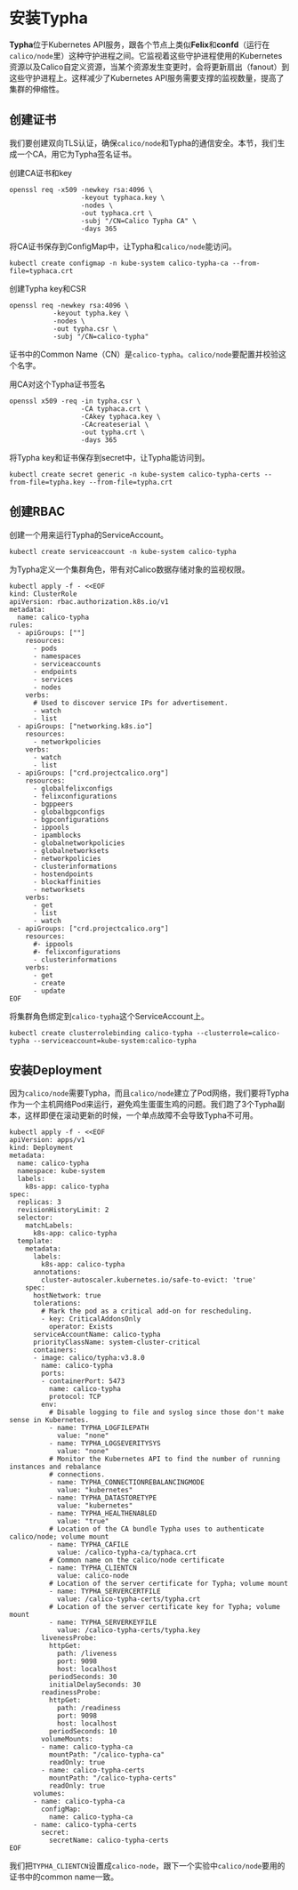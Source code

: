 # 安装Typha

**Typha**位于Kubernetes API服务，跟各个节点上类似**Felix**和**confd**（运行在`calico/node`里）这种守护进程之间。它监视着这些守护进程使用的Kubernetes资源以及Calico自定义资源，当某个资源发生变更时，会将更新扇出（fanout）到这些守护进程上。这样减少了Kubernetes API服务需要支撑的监视数量，提高了集群的伸缩性。

## 创建证书

我们要创建双向TLS认证，确保`calico/node`和Typha的通信安全。本节，我们生成一个CA，用它为Typha签名证书。

创建CA证书和key

```shell
openssl req -x509 -newkey rsa:4096 \
                  -keyout typhaca.key \
                  -nodes \
                  -out typhaca.crt \
                  -subj "/CN=Calico Typha CA" \
                  -days 365
```

将CA证书保存到ConfigMap中，让Typha和`calico/node`能访问。

```shell
kubectl create configmap -n kube-system calico-typha-ca --from-file=typhaca.crt
```

创建Typha key和CSR

```shell
openssl req -newkey rsa:4096 \
           -keyout typha.key \
           -nodes \
           -out typha.csr \
           -subj "/CN=calico-typha"
```

证书中的Common Name（CN）是`calico-typha`。`calico/node`要配置并校验这个名字。

用CA对这个Typha证书签名

```shell
openssl x509 -req -in typha.csr \
                  -CA typhaca.crt \
                  -CAkey typhaca.key \
                  -CAcreateserial \
                  -out typha.crt \
                  -days 365
```

将Typha key和证书保存到secret中，让Typha能访问到。

```shell
kubectl create secret generic -n kube-system calico-typha-certs --from-file=typha.key --from-file=typha.crt
```

## 创建RBAC

创建一个用来运行Typha的ServiceAccount。

```shell
kubectl create serviceaccount -n kube-system calico-typha
```

为Typha定义一个集群角色，带有对Calico数据存储对象的监视权限。

```shell
kubectl apply -f - <<EOF
kind: ClusterRole
apiVersion: rbac.authorization.k8s.io/v1
metadata:
  name: calico-typha
rules:
  - apiGroups: [""]
    resources:
      - pods
      - namespaces
      - serviceaccounts
      - endpoints
      - services
      - nodes
    verbs:
      # Used to discover service IPs for advertisement.
      - watch
      - list
  - apiGroups: ["networking.k8s.io"]
    resources:
      - networkpolicies
    verbs:
      - watch
      - list
  - apiGroups: ["crd.projectcalico.org"]
    resources:
      - globalfelixconfigs
      - felixconfigurations
      - bgppeers
      - globalbgpconfigs
      - bgpconfigurations
      - ippools
      - ipamblocks
      - globalnetworkpolicies
      - globalnetworksets
      - networkpolicies
      - clusterinformations
      - hostendpoints
      - blockaffinities
      - networksets
    verbs:
      - get
      - list
      - watch
  - apiGroups: ["crd.projectcalico.org"]
    resources:
      #- ippools
      #- felixconfigurations
      - clusterinformations
    verbs:
      - get
      - create
      - update
EOF
```

将集群角色绑定到`calico-typha`这个ServiceAccount上。

```shell
kubectl create clusterrolebinding calico-typha --clusterrole=calico-typha --serviceaccount=kube-system:calico-typha
```

## 安装Deployment

因为`calico/node`需要Typha，而且`calico/node`建立了Pod网络，我们要将Typha作为一个主机网络Pod来运行，避免鸡生蛋蛋生鸡的问题。我们跑了3个Typha副本，这样即便在滚动更新的时候，一个单点故障不会导致Typha不可用。

```shell
kubectl apply -f - <<EOF
apiVersion: apps/v1
kind: Deployment
metadata:
  name: calico-typha
  namespace: kube-system
  labels:
    k8s-app: calico-typha
spec:
  replicas: 3
  revisionHistoryLimit: 2
  selector:
    matchLabels:
      k8s-app: calico-typha
  template:
    metadata:
      labels:
        k8s-app: calico-typha
      annotations:
        cluster-autoscaler.kubernetes.io/safe-to-evict: 'true'
    spec:
      hostNetwork: true
      tolerations:
        # Mark the pod as a critical add-on for rescheduling.
        - key: CriticalAddonsOnly
          operator: Exists
      serviceAccountName: calico-typha
      priorityClassName: system-cluster-critical
      containers:
      - image: calico/typha:v3.8.0
        name: calico-typha
        ports:
        - containerPort: 5473
          name: calico-typha
          protocol: TCP
        env:
          # Disable logging to file and syslog since those don't make sense in Kubernetes.
          - name: TYPHA_LOGFILEPATH
            value: "none"
          - name: TYPHA_LOGSEVERITYSYS
            value: "none"
          # Monitor the Kubernetes API to find the number of running instances and rebalance
          # connections.
          - name: TYPHA_CONNECTIONREBALANCINGMODE
            value: "kubernetes"
          - name: TYPHA_DATASTORETYPE
            value: "kubernetes"
          - name: TYPHA_HEALTHENABLED
            value: "true"
          # Location of the CA bundle Typha uses to authenticate calico/node; volume mount
          - name: TYPHA_CAFILE
            value: /calico-typha-ca/typhaca.crt
          # Common name on the calico/node certificate
          - name: TYPHA_CLIENTCN
            value: calico-node
          # Location of the server certificate for Typha; volume mount
          - name: TYPHA_SERVERCERTFILE
            value: /calico-typha-certs/typha.crt
          # Location of the server certificate key for Typha; volume mount
          - name: TYPHA_SERVERKEYFILE
            value: /calico-typha-certs/typha.key
        livenessProbe:
          httpGet:
            path: /liveness
            port: 9098
            host: localhost
          periodSeconds: 30
          initialDelaySeconds: 30
        readinessProbe:
          httpGet:
            path: /readiness
            port: 9098
            host: localhost
          periodSeconds: 10
        volumeMounts:
        - name: calico-typha-ca
          mountPath: "/calico-typha-ca"
          readOnly: true
        - name: calico-typha-certs
          mountPath: "/calico-typha-certs"
          readOnly: true
      volumes:
      - name: calico-typha-ca
        configMap:
          name: calico-typha-ca
      - name: calico-typha-certs
        secret:
          secretName: calico-typha-certs
EOF
```

我们把`TYPHA_CLIENTCN`设置成`calico-node`，跟下一个实验中`calico/node`要用的证书中的common name一致。

